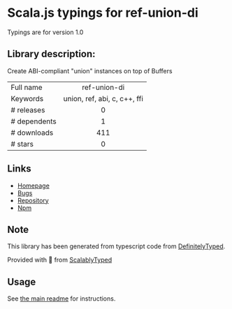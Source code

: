 
# Scala.js typings for ref-union-di

Typings are for version 1.0

## Library description:
Create ABI-compliant "union" instances on top of Buffers

|                    |                 |
| ------------------ | :-------------: |
| Full name          | ref-union-di |
| Keywords           | union, ref, abi, c, c++, ffi |
| # releases         | 0 |
| # dependents       | 1 |
| # downloads        | 411 |
| # stars            | 0 |

## Links
- [Homepage](https://github.com/node-ffi-napi/ref-union-di#readme)
- [Bugs](https://github.com/node-ffi-napi/ref-union-di/issues)
- [Repository](https://github.com/node-ffi-napi/ref-union-di)
- [Npm](https://www.npmjs.com/package/ref-union-di)
    


## Note
This library has been generated from typescript code from [DefinitelyTyped](https://definitelytyped.org).

Provided with :purple_heart: from [ScalablyTyped](https://github.com/oyvindberg/ScalablyTyped)

## Usage
See [the main readme](../../readme.md) for instructions.


